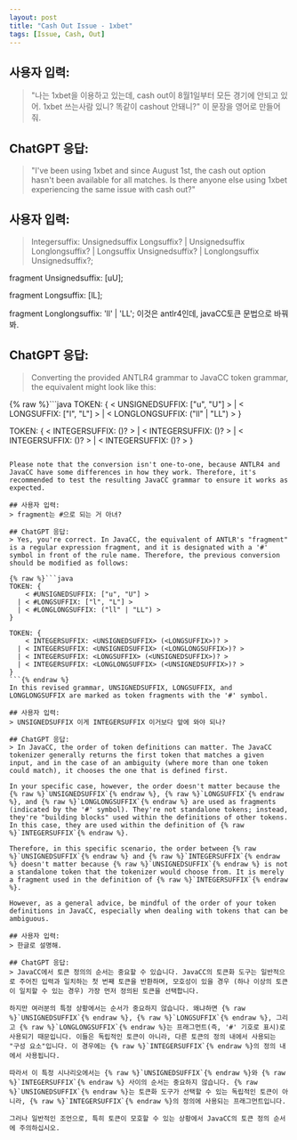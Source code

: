 ```yaml
---
layout: post
title: "Cash Out Issue - 1xbet"
tags: [Issue, Cash, Out]
---
```


## 사용자 입력:
> "나는 1xbet을 이용하고 있는데, cash out이 8월1일부터 모든 경기에 안되고 있어. 1xbet 쓰는사람 있니? 똑같이 cashout 안돼니?" 이 문장을 영어로 만들어줘.

## ChatGPT 응답:
> "I've been using 1xbet and since August 1st, the cash out option hasn't been available for all matches. Is there anyone else using 1xbet experiencing the same issue with cash out?"

## 사용자 입력:
> Integersuffix:
	Unsignedsuffix Longsuffix?
	| Unsignedsuffix Longlongsuffix?
	| Longsuffix Unsignedsuffix?
	| Longlongsuffix Unsignedsuffix?;

fragment Unsignedsuffix: [uU];

fragment Longsuffix: [lL];

fragment Longlongsuffix: 'll' | 'LL';  이것은 antlr4인데, javaCC토큰 문법으로 바꿔봐.

## ChatGPT 응답:
> Converting the provided ANTLR4 grammar to JavaCC token grammar, the equivalent might look like this:

{% raw %}```java
TOKEN: {
    < UNSIGNEDSUFFIX: ["u", "U"] >
  | < LONGSUFFIX: ["l", "L"] >
  | < LONGLONGSUFFIX: ("ll" | "LL") >
}

TOKEN: {
    < INTEGERSUFFIX: <UNSIGNEDSUFFIX> (<LONGSUFFIX>)? >
  | < INTEGERSUFFIX: <UNSIGNEDSUFFIX> (<LONGLONGSUFFIX>)? >
  | < INTEGERSUFFIX: <LONGSUFFIX> (<UNSIGNEDSUFFIX>)? >
  | < INTEGERSUFFIX: <LONGLONGSUFFIX> (<UNSIGNEDSUFFIX>)? >
}
```{% endraw %}

Please note that the conversion isn't one-to-one, because ANTLR4 and JavaCC have some differences in how they work. Therefore, it's recommended to test the resulting JavaCC grammar to ensure it works as expected.

## 사용자 입력:
> fragment는 #으로 되는 거 아녀?

## ChatGPT 응답:
> Yes, you're correct. In JavaCC, the equivalent of ANTLR's "fragment" is a regular expression fragment, and it is designated with a '#' symbol in front of the rule name. Therefore, the previous conversion should be modified as follows:

{% raw %}```java
TOKEN: {
    < #UNSIGNEDSUFFIX: ["u", "U"] >
  | < #LONGSUFFIX: ["l", "L"] >
  | < #LONGLONGSUFFIX: ("ll" | "LL") >
}

TOKEN: {
    < INTEGERSUFFIX: <UNSIGNEDSUFFIX> (<LONGSUFFIX>)? >
  | < INTEGERSUFFIX: <UNSIGNEDSUFFIX> (<LONGLONGSUFFIX>)? >
  | < INTEGERSUFFIX: <LONGSUFFIX> (<UNSIGNEDSUFFIX>)? >
  | < INTEGERSUFFIX: <LONGLONGSUFFIX> (<UNSIGNEDSUFFIX>)? >
}
```{% endraw %}
In this revised grammar, UNSIGNEDSUFFIX, LONGSUFFIX, and LONGLONGSUFFIX are marked as token fragments with the '#' symbol.

## 사용자 입력:
> UNSIGNEDSUFFIX 이게 INTEGERSUFFIX 이거보다 앞에 와야 되나?

## ChatGPT 응답:
> In JavaCC, the order of token definitions can matter. The JavaCC tokenizer generally returns the first token that matches a given input, and in the case of an ambiguity (where more than one token could match), it chooses the one that is defined first. 

In your specific case, however, the order doesn't matter because the {% raw %}`UNSIGNEDSUFFIX`{% endraw %}, {% raw %}`LONGSUFFIX`{% endraw %}, and {% raw %}`LONGLONGSUFFIX`{% endraw %} are used as fragments (indicated by the '#' symbol). They're not standalone tokens; instead, they're "building blocks" used within the definitions of other tokens. In this case, they are used within the definition of {% raw %}`INTEGERSUFFIX`{% endraw %}.

Therefore, in this specific scenario, the order between {% raw %}`UNSIGNEDSUFFIX`{% endraw %} and {% raw %}`INTEGERSUFFIX`{% endraw %} doesn't matter because {% raw %}`UNSIGNEDSUFFIX`{% endraw %} is not a standalone token that the tokenizer would choose from. It is merely a fragment used in the definition of {% raw %}`INTEGERSUFFIX`{% endraw %}.

However, as a general advice, be mindful of the order of your token definitions in JavaCC, especially when dealing with tokens that can be ambiguous.

## 사용자 입력:
> 한글로 설명해.

## ChatGPT 응답:
> JavaCC에서 토큰 정의의 순서는 중요할 수 있습니다. JavaCC의 토큰화 도구는 일반적으로 주어진 입력과 일치하는 첫 번째 토큰을 반환하며, 모호성이 있을 경우 (하나 이상의 토큰이 일치할 수 있는 경우) 가장 먼저 정의된 토큰을 선택합니다.

하지만 여러분의 특정 상황에서는 순서가 중요하지 않습니다. 왜냐하면 {% raw %}`UNSIGNEDSUFFIX`{% endraw %}, {% raw %}`LONGSUFFIX`{% endraw %}, 그리고 {% raw %}`LONGLONGSUFFIX`{% endraw %}는 프래그먼트(즉, '#' 기호로 표시)로 사용되기 때문입니다. 이들은 독립적인 토큰이 아니라, 다른 토큰의 정의 내에서 사용되는 "구성 요소"입니다. 이 경우에는 {% raw %}`INTEGERSUFFIX`{% endraw %}의 정의 내에서 사용됩니다.

따라서 이 특정 시나리오에서는 {% raw %}`UNSIGNEDSUFFIX`{% endraw %}와 {% raw %}`INTEGERSUFFIX`{% endraw %} 사이의 순서는 중요하지 않습니다. {% raw %}`UNSIGNEDSUFFIX`{% endraw %}는 토큰화 도구가 선택할 수 있는 독립적인 토큰이 아니라, {% raw %}`INTEGERSUFFIX`{% endraw %}의 정의에 사용되는 프래그먼트입니다.

그러나 일반적인 조언으로, 특히 토큰이 모호할 수 있는 상황에서 JavaCC의 토큰 정의 순서에 주의하십시오.

